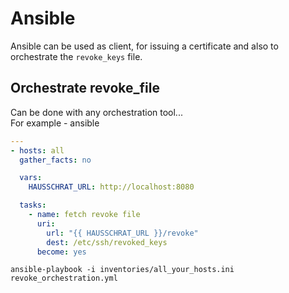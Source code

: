 # Ansible

Ansible can be used as client, for issuing a certificate and also to orchestrate the `revoke_keys` file.


## Orchestrate revoke_file

Can be done with any orchestration tool...  
For example - ansible

```yml
---
- hosts: all
  gather_facts: no

  vars:
    HAUSSCHRAT_URL: http://localhost:8080

  tasks:
    - name: fetch revoke file
      uri:
        url: "{{ HAUSSCHRAT_URL }}/revoke"
        dest: /etc/ssh/revoked_keys
      become: yes
```

`ansible-playbook -i inventories/all_your_hosts.ini revoke_orchestration.yml`